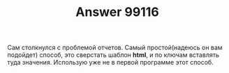 ﻿---
title: "Answer 99116"
se.owner.user_id: 3839
se.owner.display_name: "andreich"
se.owner.link: "https://ru.stackoverflow.com/users/3839/andreich"
se.answer_id: 99116
se.question_id: 98589
se.post_type: answer
se.score: 0
se.is_accepted: False
---
<p>Сам столкнулся с проблемой отчетов. Самый простой(надеюсь он вам подойдет) способ, это сверстать шаблон <strong>html</strong>, и по ключам вставлять туда значения. Использую уже не в первой программе этот способ.</p>